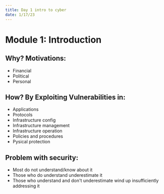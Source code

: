 ```yaml
---
title: Day 1 intro to cyber
date: 1/17/23
---
```


Module 1: Introduction
========================
## Why? Motivations:
   - Financial
   - Political
   - Personal

## How? By Exploiting Vulnerabilities in:
   - Applications
   - Protocols
   - Infrastructure config
   - Infrastructure management
   - Infrastructure operation
   - Policies and procedures
   - Pysical protection


## Problem with security:
   - Most do not understand/know about it
   - Those who do understand underestimate it
   - Those who understand and don't underestimate wind up insufficiently addressing it





